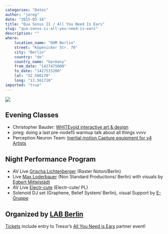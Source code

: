 ```yaml
---
categories: "Dates"
author: "joreg"
date: "2015-03-18"
title: "Qua Sonus II / All You Need Is Ears"
slug: "qua-sonus-ii-all-you-need-is-ears"
description: ""
where: 
    location_name: "OHM Berlin"
    street: "Köpenicker Str. 70"
    city: "Berlin"
    country: "de"
    country_name: "Germany"
    from_date: "1427475600"
    to_date: "1427515200"
    lat: "52.500170"
    long: "13.561710"
imported: "true"
---
```



![](quasonus.jpg) 

## Evening Classes
* Christopher Bauder: [WHITEvoid interactive art & design](http://www.whitevoid.com/) 
* joreg: doing a last pre-node15 warmup talk about all things vvvv
* Perception Neuron Team: [Inertial motion Capture equipment for v4 Artists](https://www.kickstarter.com/projects/1663270989/project-perception-neuron)

## Night Performance Program
* AV Live [Grischa Lichtenberger](https://vimeo.com/71253603) (Raster Noton/Berlin)
* Live [Max Loderbauer](http://www.discogs.com/artist/30730-Max-Loderbauer) (Non Standard Productions/ Berlin) with visuals by [Egbert Mittelstädt](https://vimeo.com/egbertmittelstaedt)
* AV Live [Electr-cute](http://just-k.info/index.html) (Electr-cute/ PL)
* Solenoid DJ set (Graphene, Belief System/ Berlin), visual Support by [E-Gruppe](http://www.raum-e.com/raum_e_com/index_vjing.html)

Organized by [LAB Berlin](http://lab-berlin.tumblr.com/)
---

[Tickets](http://www.eventbrite.com/e/qua-sonus-ii-by-the-lab-hunger-to-create-tickets-15758362687) include entry to Tresor’s [All You Need is Ears](https://www.facebook.com/events/861364887259185/) partner event!